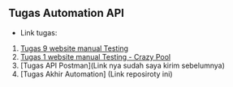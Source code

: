 ﻿## Tugas Automation API

- Link tugas:
1. [Tugas 9 website manual  Testing](https://docs.google.com/spreadsheets/d/19IPtAzOFoRiTjjPYMTcWTU69-79NOPwl1HqahcH2LMM/edit?gid=0#gid=0)
2. [Tugas 1 website manual  Testing - Crazy Pool](https://docs.google.com/spreadsheets/d/1q0oPwziaafZxj1eaWzf7JdjdzbuFYWaOyCLg_UqUFDU/edit?gid=0#gid=0)
3. [Tugas API Postman](Link nya sudah saya kirim sebelumnya)
4. [Tugas Akhir Automation] (Link reposiroty ini)
